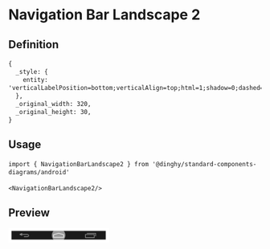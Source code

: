 # Navigation Bar Landscape 2

## Definition

```
{
  _style: { 
    entity: 'verticalLabelPosition=bottom;verticalAlign=top;html=1;shadow=0;dashed=0;strokeWidth=2;shape=mxgraph.android.navigation_bar_3_landscape;fillColor=#1A1A1A;strokeColor=#999999;sketch=0;',
  },
  _original_width: 320,
  _original_height: 30,
}
```

## Usage

```
import { NavigationBarLandscape2 } from '@dinghy/standard-components-diagrams/android'

<NavigationBarLandscape2/>
```

## Preview

<img src="./navigation-bar-landscape-2.png" width="200"/>
